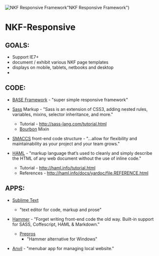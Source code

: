 ![NKF Responsive Framework](http://www.kidney.org/images/NKF-logo_Hori_OB.png)"NKF Responsive Framework")
# NKF-Responsive

## GOALS:
+ Support IE7+
+ document / exhibit various NKF page templates
+ displays on mobile, tablets, netbooks and desktop
+ 


## CODE:
+ [BASE Framework](http://matthewhartman.github.io/base/) - "super simple responsive framework"

+ [Sass](http://sass-lang.com/) Markup - "Sass is an extension of CSS3, adding nested rules, variables, mixins, selector inheritance, and more."
  + Tutorial - http://sass-lang.com/tutorial.html
  + [Bourbon](http://bourbon.io/) Mixin
+ [SMACCS](http://smacss.com/) front-end code structure - "...allow for flexibility and maintainability as your project and your team grows."

+ [HAML](http://haml.info/) - "markup language that’s used to cleanly and simply describe the HTML of any web document without the use of inline code."
  + Tutorial - http://haml.info/tutorial.html
  + References - http://haml.info/docs/yardoc/file.REFERENCE.html

## APPS:
+ [Sublime Text](http://www.sublimetext.com/3)
  + "text editor for code, markup and prose"

+ [Hammer](http://hammerformac.com/) - "Forget writing front-end code the old way. Built-in support for SASS, Coffescript, HAML & Markdown."
  + [Prepros](http://alphapixels.com/prepros/)
    + "Hammer alternative for Windows"

+ [Anvil](http://anvilformac.com/) - "menubar app for managing local website."
